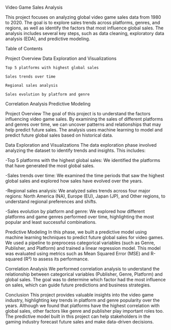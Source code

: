 Video Game Sales Analysis

This project focuses on analyzing global video game sales data from 1980 to 2020. The goal is to explore sales trends across platforms, genres, and regions, as well as identify the factors that most influence global sales. The analysis includes several key steps, such as data cleaning, exploratory data analysis (EDA), and predictive modeling.

Table of Contents

Project Overview
Data Exploration and Visualizations
    
    Top 5 platforms with highest global sales
    
    Sales trends over time
    
    Regional sales analysis
    
    Sales evolution by platform and genre
Correlation Analysis
Predictive Modeling

Project Overview
The goal of this project is to understand the factors influencing video game sales. By examining the sales of different platforms and genres over time, we can uncover patterns and relationships that may help predict future sales. The analysis uses machine learning to model and predict future global sales based on historical data.

Data Exploration and Visualizations
The data exploration phase involved analyzing the dataset to identify trends and insights. This includes:


-Top 5 platforms with the highest global sales: We identified the platforms that have generated the most global sales.

-Sales trends over time: We examined the time periods that saw the highest global sales and explored how sales have evolved over the years.

-Regional sales analysis: We analyzed sales trends across four major regions: North America (NA), Europe (EU), Japan (JP), and Other regions, to understand regional preferences and shifts.

-Sales evolution by platform and genre: We explored how different platforms and game genres performed over time, highlighting the most popular and least successful combinations.

Predictive Modeling
In this phase, we built a predictive model using machine learning techniques to predict future global sales for video games. We used a pipeline to preprocess categorical variables (such as Genre, Publisher, and Platform) and trained a linear regression model. This model was evaluated using metrics such as Mean Squared Error (MSE) and R-squared (R²) to assess its performance.

Correlation Analysis
We performed correlation analysis to understand the relationship between categorical variables (Publisher, Genre, Platform) and global sales. The goal was to determine which factor had the most influence on sales, which can guide future predictions and business strategies.

Conclusion
This project provides valuable insights into the video game industry, highlighting key trends in platform and genre popularity over the years. Although we found that platforms have the highest correlation with global sales, other factors like genre and publisher play important roles too. The predictive model built in this project can help stakeholders in the gaming industry forecast future sales and make data-driven decisions.


